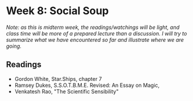 # Week 8: Social Soup

*Note: as this is midterm week, the readings/watchings will be light, and class time will be more of a prepared lecture than a discussion. I will try to summarize what we have encountered so far and illustrate where we are going.*


## Readings
* Gordon White, Star.Ships, chapter 7
* Ramsey Dukes, S.S.O.T.B.M.E. Revised: An Essay on Magic, 
* Venkatesh Rao, "The Scientific Sensibility"




